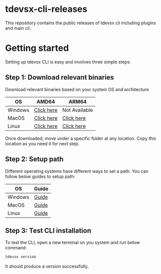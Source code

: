 # tdevsx-cli-releases

This repository contains the public releases of tdevsx cli including plugins and main cli.

# Getting started

Setting up tdevsx CLI is easy and involves three simple steps:

## Step 1: Download relevant binaries
Download relevant binaries based on your system OS and architecture

| OS | AMD64 | ARM64 |
| ------ | ------ | ------ |
| Windows | [Click here](https://github.com/kasattejaswi/tdevsx-cli-releases/raw/main/tdevsx-windows-amd64/tdevsx.exe) | Not Available |
| MacOS | [Click here](https://github.com/kasattejaswi/tdevsx-cli-releases/raw/main/tdevsx-darwin-amd64/tdevsx) | [Click here](https://github.com/kasattejaswi/tdevsx-cli-releases/raw/main/tdevsx-darwin-arm64/tdevsx) |
| Linux | [Click here](https://github.com/kasattejaswi/tdevsx-cli-releases/raw/main/tdevsx-linux-amd64/tdevsx) | [Click here](https://github.com/kasattejaswi/tdevsx-cli-releases/raw/main/tdevsx-linux-arm64/tdevsx) |

Once downloaded, move under a specific folder at any location. Copy this location as you need it for next step.

## Step 2: Setup path
Different operating systems have different ways to set a path. You can follow below guides to setup path:

| OS | Guide |
| ------ | ------ |
| Windows | [Guide](https://www.computerhope.com/issues/ch000549.htm) |
| MacOS | [Guide](https://www.cyberciti.biz/faq/appleosx-bash-unix-change-set-path-environment-variable/) |
| Linux | [Guide](https://opensource.com/article/17/6/set-path-linux) |

## Step 3: Test CLI installation

To test the CLI, open a new terminal on you system and run below command:
```bash
tdevsx version
```
It should produce a version successfully.


